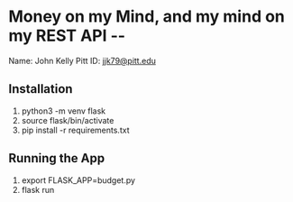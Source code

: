 # Money on my Mind, and my mind on my REST API -- <Replace with your name>

Name: John Kelly
Pitt ID: jjk79@pitt.edu

## Installation

1. python3 -m venv flask
2. source flask/bin/activate
3. pip install -r requirements.txt

## Running the App

1. export FLASK_APP=budget.py
2. flask run
